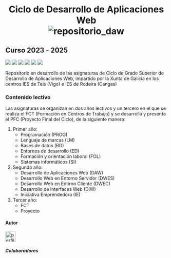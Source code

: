 <div>
  <h1 align="center">
    Ciclo de Desarrollo de Aplicaciones Web
    <br/>
        <img src="https://github.com/user-attachments/assets/653d74eb-3584-4b02-bf44-91b2c9ab7b01" alt="repositorio_daw"/>
    <br/>
  </h1>
  <h2 align="left">Curso 2023 - 2025</h2>
  <p align="left">
     <!--Badge de desarrollo-->
     <img src="https://img.shields.io/badge/status-en%20desarrollo-green">
  <!--Badge de issues-->
    <img src="https://img.shields.io/github/issues/MalditaCarlita/DAW"/>
  <!--Badge de licencia-->
    <img src="https://img.shields.io/github/license/MalditaCarlita/DAW"/>
  <!--Badge de contributors-->
    <img src="https://img.shields.io/github/contributors/MalditaCarlita/DAW"/>
  <!--Badge de seguidores-->
    <img src="https://img.shields.io/github/followers/MalditaCarlita"/>
  <!--Badge de forks-->
    <img src="https://img.shields.io/github/forks/MalditaCarlita/DAW"/>
  </p>
  <p>Repositorio en desarrollo de las asignaturas de Ciclo de Grado Superior de Desarrollo de Aplicaciones Web, impartido por la Xunta de Galicia en los centros IES de Teis (Vigo) e IES de Rodeira (Cangas)</p>
  <h3>Contenido lectivo</h3>
  <p>Las asignaturas se organizan en dos años lectivos y un tercero en el que se realiza el FCT (Formación en Centros de Trabajo) y se desarrolla y presenta el PFC (Proyecto Final del Ciclo), de la siguiente manera:</p>
  <p align="left">
    <ol>
      <li>Primer año:
        <ul>
          <li>Programación (PROG)</li>
          <li>Lenguaje de marcas (LM)</li>
          <li>Bases de datos (BD)</li>
          <li>Entornos de desarrollo (ED)</li>
          <li>Formación y orientación laboral (FOL)</li>
          <li>Sistemas informáticos (SI)</li>
        </ul>
      </li>
      <li>Segundo año:
        <ul>
          <li>Desarrollo de Aplicaciones Web (DAW)</li>
          <li>Desarrollo Web en Entorno Servidor (DWES)</li>
          <li>Desarrollo Web en Entirno Cliente (DWEC)</li>
          <li>Desarrollo de Interfaces Web (DIW)</li>
          <li>Iniciativa Emprendedora (IE)</li>
        </ul>
      </li>
      <li>Tercer año:
        <ul>
          <li>FCT</li>
          <li>Proyecto</li>
        </ul>
      </li>
    </ol>
  </p>
  <h4>Autor</h4>
  <a href="https://github.com/MalditaCarlita">
   <img src="https://avatars.githubusercontent.com/u/120684708?v=4" alt="perfil" height="32px" width="32px"/>
  </a>
  <h5>Colaboradores</h5>
</div>
